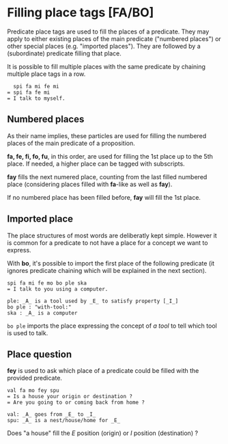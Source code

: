 # Filling place tags [FA/BO]

Predicate place tags are used to fill the places of a predicate.
They may apply to either existing places of the main predicate
("numbered places") or other special places (e.g. "imported places").
They are followed by a (subordinate) predicate filling that place.

It is possible to fill multiple places with the same predicate by chaining
multiple place tags in a row.

```ebb
  spi fa mi fe mi
= spi fa fe mi
= I talk to myself.
```

## Numbered places

As their name implies, these particles are used for filling the numbered places of the
main predicate of a proposition.

**fa, fe, fi, fo, fu**, in this order, are used for filling the 1st place up to
the 5th place. If needed, a higher place can be tagged with subscripts.

**fay** fills the next numered place, counting from the last filled
numbered place (considering places filled with **fa**-like as well as **fay**).

If no numbered place has been filled before, **fay** will fill the 1st place.

## Imported place

The place structures of most words are deliberatly kept simple. However it is
common for a predicate to not have a place for a concept we want to express.

With **bo**, it's possible to import the first place of the following predicate
(it ignores predicate chaining which will be explained in the next section).

```ebb
spi fa mi fe mo bo ple ska
= I talk to you using a computer.

ple: _A_ is a tool used by _E_ to satisfy property [_I_]
bo ple : "with-tool:"
ska : _A_ is a computer
```

`bo ple` imports the place expressing the concept of *a tool* to tell which tool
is used to talk.

## Place question

**fey** is used to ask which place of a predicate could be filled with the
provided predicate.

```ebb
val fa mo fey spu
= Is a house your origin or destination ?
= Are you going to or coming back from home ?

val: _A_ goes from _E_ to _I_
spu: _A_ is a nest/house/home for _E_
```

Does "a house" fill the _E_ position (origin) or _I_ position (destination) ?